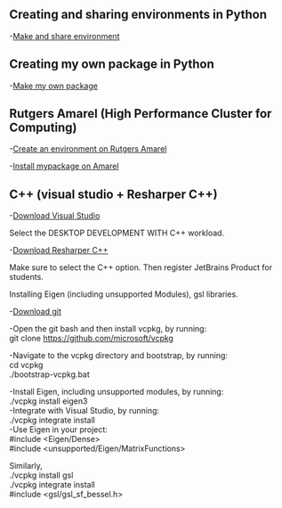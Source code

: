 ## Creating and sharing environments in Python

-[Make and share environment](install_python.md)

## Creating my own package in Python

-[Make my own package](howtomakepackage.ipynb)

## Rutgers Amarel (High Performance Cluster for Computing)

-[Create an environment on Rutgers Amarel](amarel.md)

-[Install mypackage on Amarel](install_mypackage_amarel)

## C++ (visual studio + Resharper C++)

-[Download Visual Studio](https://visualstudio.microsoft.com/)

Select the DESKTOP DEVELOPMENT WITH C++ workload.

-[Download Resharper C++](https://www.jetbrains.com/resharper-cpp/download/download-thanks.html?platform=windows)

Make sure to select the C++ option. Then register JetBrains Product for students.

Installing Eigen (including unsupported Modules), gsl libraries. 

-[Download git](https://git-scm.com/downloads/win)

-Open the git bash and then install vcpkg, by running:        
git clone https://github.com/microsoft/vcpkg              

-Navigate to the vcpkg directory and bootstrap, by running:           
cd vcpkg       
./bootstrap-vcpkg.bat          

-Install Eigen, including unsupported modules, by running:                
./vcpkg install eigen3                        
-Integrate with Visual Studio, by running:                   
./vcpkg integrate install                        
-Use Eigen in your project:               
#include <Eigen/Dense>                  
#include <unsupported/Eigen/MatrixFunctions>                   

Similarly,       
./vcpkg install gsl             
./vcpkg integrate install                
#include <gsl/gsl_sf_bessel.h>                    










